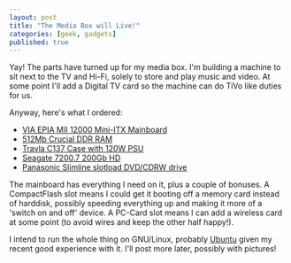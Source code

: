 ```yaml
---
layout: post
title: "The Media Box will Live!"
categories: [geek, gadgets]
published: true
---
```


Yay!  The parts have turned up for my media box.  I'm building a machine to sit next to the TV and Hi-Fi, solely to store and play music and video.  At some point I'll add a Digital TV card so the machine can do TiVo like duties for us.

<!-- more -->

Anyway, here's what I ordered:
<ul>
	<li><a href="http://www.viaembedded.com/product/epia_MII_spec.jsp?motherboardId=202">VIA EPIA MII 12000 Mini-ITX Mainboard</a></li>
	<li><a href="http://www.crucial.com/uk/store/PartSpecs.asp?imodule=CT6464Z40B&cat=RAM">512Mb Crucial DDR RAM</a></li>
	<li><a href="http://206.14.132.88/products/Travla/c137/C137-120.html">Travla C137 Case with 120W PSU</a></li>
	<li><a href="http://www.seagate.com/cda/products/discsales/marketing/detail/0,1081,613,00.html">Seagate 7200.7 200Gb HD</a></li>
	<li><a href="http://www.mini-itx.com/store/?c=5#p2115">Panasonic Slimline slotload DVD/CDRW drive</a></li>
</ul>
The mainboard has everything I need on it, plus a couple of bonuses.  A CompactFlash slot means I could get it booting off a memory card instead of harddisk, possibly speeding everything up and making it more of a 'switch on and off' device.  A PC-Card slot means I can add a wireless card at some point (to avoid wires and keep the other half happy!).

I intend to run the whole thing on GNU/Linux, probably <a href="http://www.pixelhum.com/archives/2005-04-13/ubuntu-linux/">Ubuntu</a> given my recent good experience with it.  I'll post more later, possibly with pictures!

